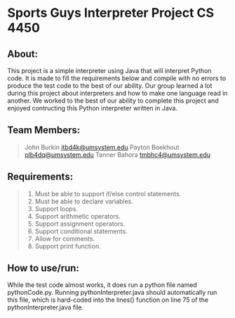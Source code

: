 # Sports Guys Interpreter Project CS 4450

## About:
This project is a simple interpreter using Java that will interpret Python code. It is made to fill the requirements below and compile with no errors to produce the test code to the best of our ability. Our group learned a lot during this project about interpreters and how to make one language read in another. We worked to the best of our ability to complete this project and enjoyed contructing this Python interpreter written in Java.

## Team Members:
> John Burkin
> jtbd4k@umsystem.edu
> Payton Boekhout
> plb4dq@umsystem.edu
> Tanner Bahora
> tmbhc4@umsystem.edu

## Requirements:
> 1. Must be able to support if/else control statements.
> 2. Must be able to declare variables.
> 3. Support loops.
> 4. Support arithmetic operators.
> 5. Support assignment operators.
> 6. Support conditional statements.
> 7. Allow for comments.
> 8. Support print function.
  
## How to use/run:
While the test code almost works, it does run a python file named pythonCode.py. Running pythonInterpreter.java should automatically run this file, which is hard-coded into the lines() function on line 75 of the pythonInterpreter.java file.
